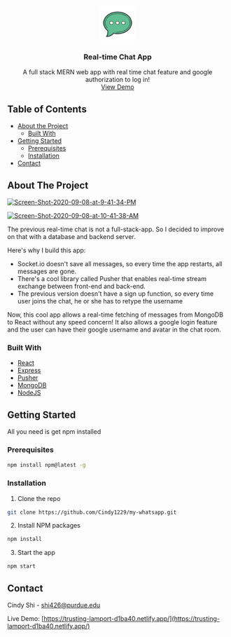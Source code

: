 

<!-- PROJECT LOGO -->
<br />
<p align="center">
  <a href="">
    <img src="public/page-icon.png" alt="Logo" width="80" height="80">
  </a>

  <h3 align="center">Real-time Chat App</h3>

  <p align="center">
    A full stack MERN web app with real time chat feature and google authorization to log in!
   
   <br />
   <a href="https://trusting-lamport-d1ba40.netlify.app/">View Demo</a>
  </p>
</p>



<!-- TABLE OF CONTENTS -->
## Table of Contents

* [About the Project](#about-the-project)
  * [Built With](#built-with)
* [Getting Started](#getting-started)
  * [Prerequisites](#prerequisites)
  * [Installation](#installation)
* [Contact](#contact)


<!-- ABOUT THE PROJECT -->
## About The Project
<p align="center">

<a href="https://ibb.co/5Ws3sj4"><img src="https://i.ibb.co/Z6crcgX/Screen-Shot-2020-09-08-at-9-41-34-PM.png" alt="Screen-Shot-2020-09-08-at-9-41-34-PM" border="0" /></a>

  <a href="https://ibb.co/Nytp2vG"><img src="https://i.ibb.co/DRzkfJj/Screen-Shot-2020-09-08-at-10-41-38-AM.png" alt="Screen-Shot-2020-09-08-at-10-41-38-AM"    border="0" /></a>
</p>


The previous real-time chat is not a full-stack-app. So I decided to improve on that with a database and backend server.

Here's why I build this app:
* Socket.io doesn't save all messages, so every time the app restarts, all messages are gone.
* There's a cool library called Pusher that enables real-time stream exchange between front-end and back-end.
* The previous version doesn't have a sign up function, so every time user joins the chat, he or she has to retype the username

Now, this cool app allows a real-time fetching of messages from MongoDB to React without any speed concern! It also allows a google login feature and the user can have their google username and avatar in the chat room.


### Built With

* [React](https://reactjs.org/)
* [Express](https://expressjs.com/)
* [Pusher](https://pusher.com/)
* [MongoDB](https://www.mongodb.com/)
* [NodeJS](https://nodejs.org/en/)



<!-- GETTING STARTED -->
## Getting Started

All you need is get npm installed

### Prerequisites

```sh
npm install npm@latest -g
```

### Installation

1. Clone the repo
```sh
git clone https://github.com/Cindy1229/my-whatsapp.git
```
2. Install NPM packages
```sh
npm install
```
3. Start the app
```sh
npm start
```





<!-- CONTACT -->
## Contact

Cindy Shi - [shi426@purdue.edu](shi426@purdue.edu) 

Live Demo: [https://trusting-lamport-d1ba40.netlify.app/](https://trusting-lamport-d1ba40.netlify.app/)
